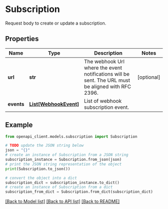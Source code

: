 # Subscription

Request body to create or update a subscription.

## Properties

Name | Type | Description | Notes
------------ | ------------- | ------------- | -------------
**url** | **str** | The webhook Url where the event notifications will be sent. The URL must be aligned with RFC 2396. | [optional] 
**events** | [**List[WebhookEvent]**](WebhookEvent.md) | List of webhook subscription event. | 

## Example

```python
from openapi_client.models.subscription import Subscription

# TODO update the JSON string below
json = "{}"
# create an instance of Subscription from a JSON string
subscription_instance = Subscription.from_json(json)
# print the JSON string representation of the object
print(Subscription.to_json())

# convert the object into a dict
subscription_dict = subscription_instance.to_dict()
# create an instance of Subscription from a dict
subscription_from_dict = Subscription.from_dict(subscription_dict)
```
[[Back to Model list]](../README.md#documentation-for-models) [[Back to API list]](../README.md#documentation-for-api-endpoints) [[Back to README]](../README.md)


